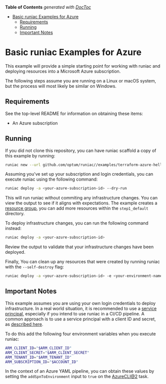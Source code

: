 <!-- START doctoc generated TOC please keep comment here to allow auto update -->
<!-- DON'T EDIT THIS SECTION, INSTEAD RE-RUN doctoc TO UPDATE -->

**Table of Contents** _generated with [DocToc](https://github.com/thlorenz/doctoc)_

- [Basic runiac Examples for Azure](#basic-runiac-examples-for-azure)
  - [Requirements](#requirements)
  - [Running](#running)
  - [Important Notes](#important-notes)

<!-- END doctoc generated TOC please keep comment here to allow auto update -->

# Basic runiac Examples for Azure

This example will provide a simple starting point for working with runiac and deploying resources into
a Microsoft Azure subscription.

The following steps assume you are running on a Linux or macOS system, but the process will most likely be similar on Windows.

## Requirements

See the top-level README for information on obtaining these items:

- An Azure subscription

## Running

If you did not clone this repository, you can have runiac scaffold a copy of this example by running:

```bash
runiac new --url github.com/optum/runiac//examples/terraform-azure-hello-world
```

Assuming you've set up your subscription and login credentials, you can execute runiac using the following command:

```bash
runiac deploy -a <your-azure-subscription-id> --dry-run
```

This will run runiac without commiting any infrastructure changes. You can view the output to see if it aligns with expectations. The example
creates a [resource group](https://registry.terraform.io/providers/hashicorp/azurerm/latest/docs/resources/resource_group), you can add more
resources within the `step1_default` directory.

To deploy infrastructure changes, you can run the following command instead:

```bash
runiac deploy -a <your-azure-subscription-id>
```

Review the output to validate that your infrastructure changes have been deployed.

Finally, You can clean up any resources that were created by running runiac with the `--self-destroy` flag:

```bash
runiac deploy -a <your-azure-subscription-id> -e <your-environment-name> --self-destroy
```

## Important Notes

This example assumes you are using your own login credentials to deploy infrastructure. In a real world situation, it is recommended to use a [service principal](https://docs.microsoft.com/en-us/azure/active-directory/develop/app-objects-and-service-principals), especially
if you intend to use runiac in a CI/CD pipeline. A common approach is to use a service principal with a client ID and secret, as
[described here](https://registry.terraform.io/providers/hashicorp/azurerm/latest/docs/guides/service_principal_client_secret).

To do this add the following four environment variables when you execute runiac:

```bash
ARM_CLIENT_ID="$ARM_CLIENT_ID"
ARM_CLIENT_SECRET="$ARM_CLIENT_SECRET"
ARM_TENANT_ID="$ARM_TENANT_ID"
ARM_SUBSCRIPTION_ID="$ACCOUNT_ID"
```

In the context of an Azure YAML pipeline, you can obtain these values by setting the `addSpnToEnvironment` input to `true` on the
[AzureCLI@2](https://docs.microsoft.com/en-us/azure/devops/pipelines/tasks/deploy/azure-cli?view=azure-devops) task.
